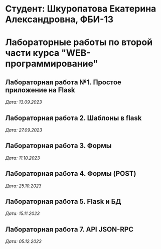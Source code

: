 # Студент: Шкуропатова Екатерина Александровна, ФБИ-13

# Лабораторные работы по второй части курса "WEB-программирование"

## Лабораторная работа №1. Простое приложение на Flask

*Дата: 13.09.2023*

## Лабораторная работа 2. Шаблоны в flask

*Дата: 27.09.2023*

## Лабораторная работа 3. Формы
*Дата: 11.10.2023*

## Лабораторная работа 4. Формы (POST)
*Дата: 25.10.2023*

## Лабораторная работа 5. Flask и БД
*Дата: 15.11.2023*

## Лабораторная работа 7. API JSON-RPC
*Дата: 05.12.2023*